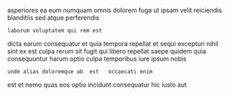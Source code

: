 <!--
title: Centralized optimal solution
author: Meaghan
date: 2014-12-17-0030
link: 2014-12-17-0030-centralized-optimal-solution
tags: [JavaScript,beards,design,canvas]
-->

asperiores ea eum numquam omnis  dolorem  fuga
ut ipsam velit reiciendis
blanditiis sed atque perferendis 
 	laborum voluptatem qui rem est
dicta earum consequatur et quia tempora repellat et sequi
excepturi nihil sint  ex est
culpa rerum sit fugit qui libero  repellat saepe quidem
quia  consequuntur harum optio culpa temporibus iure ipsum nobis
 	unde alias doloremque ab  est   occaecati enim
 est et nemo quas eos
optio incidunt consequatur hic iusto aut